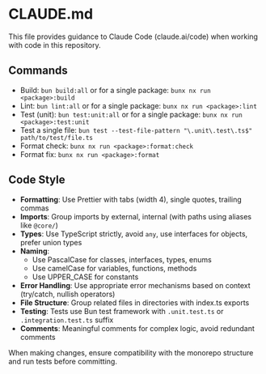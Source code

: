 # CLAUDE.md

This file provides guidance to Claude Code (claude.ai/code) when working with code in this repository.

## Commands

- Build: `bun build:all` or for a single package: `bunx nx run <package>:build`
- Lint: `bun lint:all` or for a single package: `bunx nx run <package>:lint`
- Test (unit): `bun test:unit:all` or for a single package: `bunx nx run <package>:test:unit`
- Test a single file: `bun test --test-file-pattern "\.unit\.test\.ts$" path/to/test/file.ts`
- Format check: `bunx nx run <package>:format:check`
- Format fix: `bunx nx run <package>:format`

## Code Style

- **Formatting**: Use Prettier with tabs (width 4), single quotes, trailing commas
- **Imports**: Group imports by external, internal (with paths using aliases like `@core/`)
- **Types**: Use TypeScript strictly, avoid `any`, use interfaces for objects, prefer union types
- **Naming**: 
  - Use PascalCase for classes, interfaces, types, enums
  - Use camelCase for variables, functions, methods
  - Use UPPER_CASE for constants
- **Error Handling**: Use appropriate error mechanisms based on context (try/catch, nullish operators)
- **File Structure**: Group related files in directories with index.ts exports
- **Testing**: Tests use Bun test framework with `.unit.test.ts` or `.integration.test.ts` suffix
- **Comments**: Meaningful comments for complex logic, avoid redundant comments

When making changes, ensure compatibility with the monorepo structure and run tests before committing.